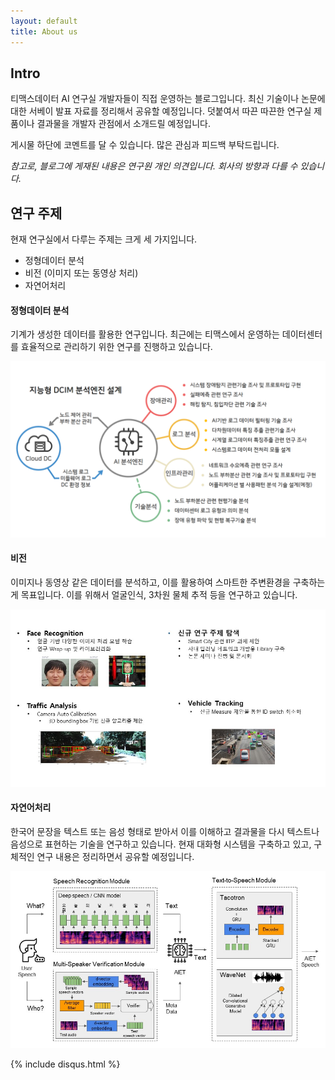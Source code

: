 ```yaml
---
layout: default
title: About us
---
```


## Intro

티맥스데이터 AI 연구실 개발자들이 직접 운영하는 블로그입니다. 최신 기술이나 논문에 대한 서베이 발표 자료를 정리해서 공유할 예정입니다.
덧붙여서 따끈 따끈한 연구실 제품이나 결과물을 개발자 관점에서 소개드릴 예정입니다.

게시물 하단에 코멘트를 달 수 있습니다. 많은 관심과 피드백 부탁드립니다.

*참고로, 블로그에 게재된 내용은 연구원 개인 의견입니다. 회사의 방향과 다를 수 있습니다.*

## 연구 주제

현재 연구실에서 다루는 주제는 크게 세 가지입니다. 

- 정형데이터 분석
- 비전 (이미지 또는 동영상 처리)
- 자연어처리

#### 정형데이터 분석

기계가 생성한 데이터를 활용한 연구입니다. 최근에는 티맥스에서 운영하는 데이터센터를 효율적으로 관리하기 위한 연구를 진행하고 있습니다.

![DCIM](/assets/img/about/dcim.png)

#### 비전

이미지나 동영상 같은 데이터를 분석하고, 이를 활용하여 스마트한 주변환경을 구축하는게 목표입니다.
이를 위해서 얼굴인식, 3차원 물체 추적 등을 연구하고 있습니다.

![Vision](/assets/img/about/vision.jpg)

#### 자연어처리

한국어 문장을 텍스트 또는 음성 형태로 받아서 이를 이해하고 결과물을 다시 텍스트나 음성으로 표현하는 기술을 연구하고 있습니다.
현재 대화형 시스템을 구축하고 있고, 구체적인 연구 내용은 정리하면서 공유할 예정입니다.

![NLP](/assets/img/about/nlp.jpg)

{% include disqus.html %}
